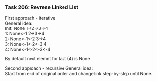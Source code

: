 ### Task 206: Revrese Linked List
First approach - iterative <br>
General idea:<br>
Init: None  1->2->3->4 <br>
1:    None<-1  2->3->4 <br>
2:    None<-1<-2  3->4 <br>
3:    None<-1<-2<-3  4 <br>
4:    None<-1<-2<-3<-4 <br>

By default next elemnt for last (4) is None

Second approach - recursive
General idea:<br>
Start from end of original order and change link step-by-step until None.
